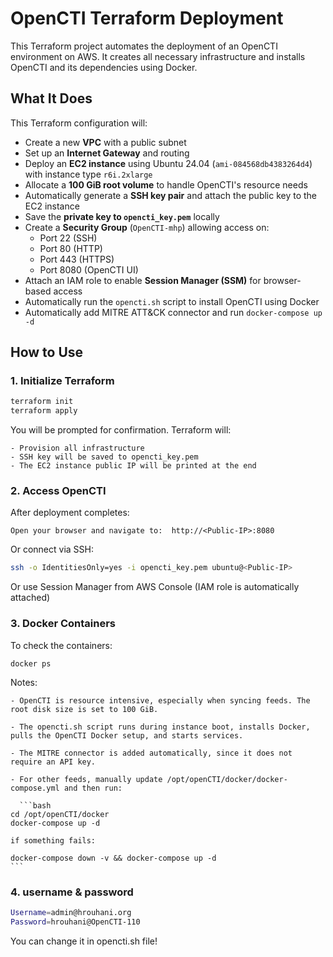 # OpenCTI Terraform Deployment

This Terraform project automates the deployment of an OpenCTI environment on AWS. It creates all necessary infrastructure and installs OpenCTI and its dependencies using Docker.

## What It Does
This Terraform configuration will:

- Create a new **VPC** with a public subnet  
- Set up an **Internet Gateway** and routing  
- Deploy an **EC2 instance** using Ubuntu 24.04 (`ami-084568db4383264d4`) with instance type `r6i.2xlarge`  
- Allocate a **100 GiB root volume** to handle OpenCTI's resource needs  
- Automatically generate a **SSH key pair** and attach the public key to the EC2 instance  
- Save the **private key to `opencti_key.pem`** locally  
- Create a **Security Group** (`OpenCTI-mhp`) allowing access on:  
  - Port 22 (SSH)  
  - Port 80 (HTTP)  
  - Port 443 (HTTPS)  
  - Port 8080 (OpenCTI UI)  
- Attach an IAM role to enable **Session Manager (SSM)** for browser-based access  
- Automatically run the `opencti.sh` script to install OpenCTI using Docker  
- Automatically add MITRE ATT&CK connector and run `docker-compose up -d`

## How to Use

### 1. Initialize Terraform
```bash
terraform init
terraform apply
```

You will be prompted for confirmation. Terraform will:

    - Provision all infrastructure
    - SSH key will be saved to opencti_key.pem
    - The EC2 instance public IP will be printed at the end


### 2. Access OpenCTI

After deployment completes:

    Open your browser and navigate to:  http://<Public-IP>:8080

Or connect via SSH:

```bash
ssh -o IdentitiesOnly=yes -i opencti_key.pem ubuntu@<Public-IP>
```

Or use Session Manager from AWS Console (IAM role is automatically attached)


### 3. Docker Containers

To check the containers: 

    docker ps


Notes: 

    - OpenCTI is resource intensive, especially when syncing feeds. The root disk size is set to 100 GiB.

    - The opencti.sh script runs during instance boot, installs Docker, pulls the OpenCTI Docker setup, and starts services.

    - The MITRE connector is added automatically, since it does not require an API key.

    - For other feeds, manually update /opt/openCTI/docker/docker-compose.yml and then run:
      
      ```bash
    cd /opt/openCTI/docker
    docker-compose up -d

    if something fails:

    docker-compose down -v && docker-compose up -d
    ```


### 4. username & password

 ```bash
Username=admin@hrouhani.org
Password=hrouhani@OpenCTI-110
``` 

You can change it in opencti.sh file!